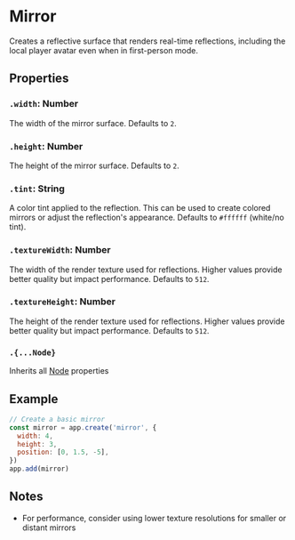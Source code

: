 # Mirror

Creates a reflective surface that renders real-time reflections, including the local player avatar even when in first-person mode.

## Properties

### `.width`: Number

The width of the mirror surface. Defaults to `2`.

### `.height`: Number

The height of the mirror surface. Defaults to `2`.

### `.tint`: String

A color tint applied to the reflection. This can be used to create colored mirrors or adjust the reflection's appearance. Defaults to `#ffffff` (white/no tint).

### `.textureWidth`: Number

The width of the render texture used for reflections. Higher values provide better quality but impact performance. Defaults to `512`.

### `.textureHeight`: Number

The height of the render texture used for reflections. Higher values provide better quality but impact performance. Defaults to `512`.

### `.{...Node}`

Inherits all [Node](/docs/scripting/nodes/Node.md) properties

## Example

```javascript
// Create a basic mirror
const mirror = app.create('mirror', {
  width: 4,
  height: 3,
  position: [0, 1.5, -5],
})
app.add(mirror)
```

## Notes

- For performance, consider using lower texture resolutions for smaller or distant mirrors